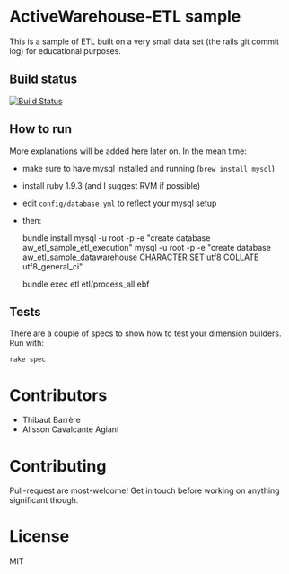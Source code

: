 # ActiveWarehouse-ETL sample

This is a sample of ETL built on a very small data set (the rails git commit log) for educational purposes.

## Build status

[![Build Status](https://secure.travis-ci.org/activewarehouse/activewarehouse-etl-sample.png)](http://travis-ci.org/activewarehouse/activewarehouse-etl-sample)

## How to run

More explanations will be added here later on. In the mean time:

* make sure to have mysql installed and running (`brew install mysql`)
* install ruby 1.9.3 (and I suggest RVM if possible)
* edit `config/database.yml` to reflect your mysql setup
* then:

    bundle install
    mysql -u root -p -e "create database aw_etl_sample_etl_execution"
    mysql -u root -p -e "create database aw_etl_sample_datawarehouse CHARACTER SET utf8 COLLATE utf8_general_ci"
    
    bundle exec etl etl/process_all.ebf

## Tests

There are a couple of specs to show how to test your dimension builders. Run with:

`rake spec`

# Contributors

* Thibaut Barrère
* Alisson Cavalcante Agiani

# Contributing

Pull-request are most-welcome! Get in touch before working on anything significant though.

# License

MIT
